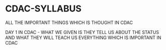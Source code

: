 # CDAC-SYLLABUS
ALL THE IMPORTANT THINGS WHICH IS THOUGHT IN CDAC 

DAY 1 IN  CDAC  - WHAT WE GIVEN IS THEY TELL US ABOUT THE STATUS AND WHAT THEY WILL TEACH US EVERYTHING WHICH IS IMPORTANT IN CDAC 
